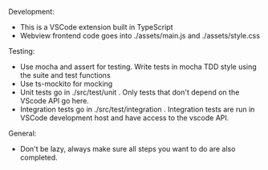 Development: 
- This is a VSCode extension built in TypeScript
- Webview frontend code goes into ./assets/main.js and ./assets/style.css

Testing: 
- Use mocha and assert for testing. Write tests in mocha TDD style using the suite and test functions
- Use ts-mockito for mocking
- Unit tests go in ./src/test/unit . Only tests that don't depend on the VScode API go here. 
- Integration tests go in ./src/test/integration . Integration tests are run in VSCode development host and have access to the vscode API.

General: 
- Don't be lazy, always make sure all steps you want to do are also completed. 
